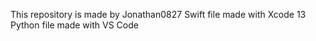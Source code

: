<p>This repository is made by Jonathan0827
  Swift file made with Xcode 13
  Python file made with VS Code
<p>
